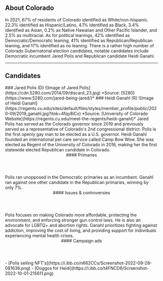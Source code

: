## About Colorado
In 2021, 67% of residents of Colorado identified as White/non-hispanic. 22.3% identified as Hispanic/Latino, 4.1% identified as Black, 3.4% identified as Asian, 0.2% as Native Hawaiian and Other Pacific Islander, and 2.5% as multiracial. As for political leanings, 42% identified as Democratic/Democratic leaning, 41% identified as Republican/Republican leaning, and 17% identified as no leaning. There is a rather high number of Colorado Gubernatorial election candidates, notable candidates include Democratic incumbent Jared Polis and Republican candidate Heidi Ganahl. 


---

## Candidates

<Grid>
  <Box>
    ### Jared Polis (D)
    ![Image of Jared Polis](https://cdn.5280.com/2014/09/discard_23.jpg)
    *Source: [5280](https://www.5280.com/jared-being-jared/)*
  </Box>
  <Box>
    ### Heidi Ganahl (R)
    ![Image of Heidi Ganahl](https://regents.cu.edu/sites/default/files/styles/member_profile/public/2020-09/2019_ganahl.jpg?itok=4fqy8iCx)
    *Source: [University of Colorado Website](https://regents.cu.edu/meet-the-regents/heidi-ganahl)*
  </Box>

  <Box>
	Jared Polis has served as the Colorado governor since 2019 and previously served as a representative of Colorado's 2nd congressional district. Polis is the first openly gay man to be elected as a U.S. governor. 

  </Box>
  <Box>
	Heidi Ganahl founded an international pet care service called Camp Bow Wow. She was elected as Regent of the University of Colorado in 2016, making her the first statewide elected Republican candidate in Colorado.  
  </Box>
  <Header>
    #### Primaries
  </Header>
  <Box>
	Polis ran unopposed in the Democratic primaries as an incumbent. 
  </Box>
  <Box>
	Ganahl ran against one other candidate in the Republican primaries, winning by only 7%. 
  </Box>

  <Header>
    #### Issues & controversies
  </Header>
  <WideBox>
	Polis focuses on making Colorado more affordable, protecting the environment, and enforcing stronger gun control laws. He is also an advocate for LGBTQ+ and abortion rights. Ganahl prioritizes fighting against addiction, improving the cost of living, and providing support for individuals experiencing mental health crises. 
  </WideBox>
 
  <Header>
    #### Campaign ads
  </Header>
  <Box>
    - [Polis selling NFT's](https://i.ibb.co/n662CCs/Screenshot-2022-09-28-081636.png)
  </Box>
  <Box>
    - [Doggos for Heidi](https://i.ibb.co/t4FNCD6/Screenshot-2022-10-01-215611.png)
  </Box>
</Grid>
